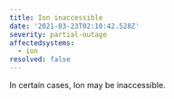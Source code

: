```yaml
---
title: Ion inaccessible
date: '2021-03-23T02:10:42.528Z'
severity: partial-outage
affectedsystems:
  - ion
resolved: false
---
```

In certain cases, Ion may be inaccessible.

<!--- language code: en -->
